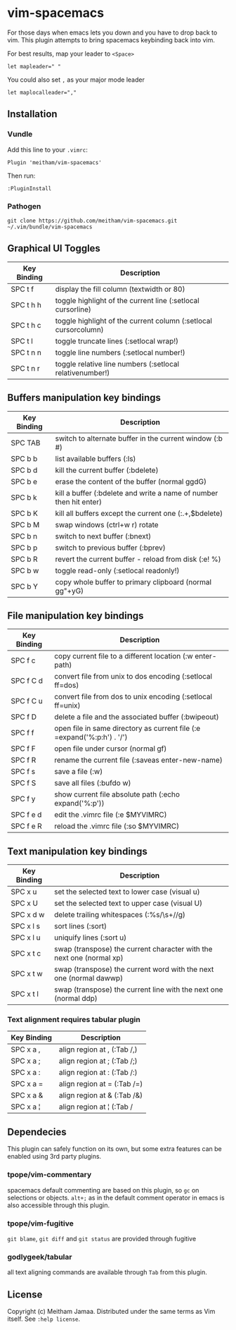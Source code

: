 # vim-spacemacs

For those days when emacs lets you down and you have to drop back to vim.  This
plugin attempts to bring spacemacs keybinding back into vim.

For best results, map your leader to `<Space>`

    let mapleader=" "
    
You could also set `,` as your major mode leader

    let maplocalleader=","

## Installation

### Vundle

Add this line to your `.vimrc`:

	Plugin 'meitham/vim-spacemacs'

Then run:

	:PluginInstall

### Pathogen

	git clone https://github.com/meitham/vim-spacemacs.git ~/.vim/bundle/vim-spacemacs
    

## Graphical UI Toggles

| Key Binding | Description
| ----------- | -----------
| SPC t f     | display the fill column (textwidth or 80)
| SPC t h h   | toggle highlight of the current line (:setlocal cursorline)
| SPC t h c   | toggle highlight of the current column (:setlocal cursorcolumn)
| SPC t l     | toggle truncate lines (:setlocal wrap!)
| SPC t n n   | toggle line numbers (:setlocal number!)
| SPC t n r   | toggle relative line numbers (:setlocal relativenumber!)


## Buffers manipulation key bindings

| Key Binding | Description
| ----------- | -----------
| SPC TAB     | switch to alternate buffer in the current window (:b #)
| SPC b b     | list available buffers (:ls)
| SPC b d     | kill the current buffer (:bdelete)
| SPC b e     | erase the content of the buffer (normal ggdG)
| SPC b k     | kill a buffer (:bdelete and write a name of number then hit enter)
| SPC b K     | kill all buffers except the current one (:.+,$bdelete)
| SPC b M     | swap windows (ctrl+w r) rotate
| SPC b n     | switch to next buffer (:bnext)
| SPC b p     | switch to previous buffer (:bprev)
| SPC b R     | revert the current buffer - reload from disk (:e! %)
| SPC b w     | toggle read-only (:setlocal readonly!)
| SPC b Y     | copy whole buffer to primary clipboard (normal gg"+yG)


## File manipulation key bindings

| Key Binding | Description
| ----------- | ---------------
| SPC f c     | copy current file to a different location (:w enter-path<cr>)
| SPC f C d   | convert file from unix to dos encoding (:setlocal ff=dos)
| SPC f C u   | convert file from dos to unix encoding (:setlocal ff=unix)
| SPC f D     | delete a file and the associated buffer (:bwipeout)
| SPC f f     | open file in same directory as current file (:e <c-r>=expand('%:p:h') . '/')
| SPC f F     | open file under cursor (normal gf)
| SPC f R     | rename the current file (:saveas enter-new-name<cr>)
| SPC f s     | save a file (:w)
| SPC f S     | save all files (:bufdo w)
| SPC f y     | show current file absolute path (:echo expand('%:p'))
| SPC f e d   | edit the .vimrc file (:e $MYVIMRC)
| SPC f e R   | reload the .vimrc file (:so $MYVIMRC)


## Text manipulation key bindings

| Key Binding | Description
| ----------- | ---------------
| SPC x u     | set the selected text to lower case (visual  u)
| SPC x U     | set the selected text to upper case (visual U)
| SPC x d w   | delete trailing whitespaces (:%s/\s\+//g)
| SPC x l s   | sort lines (:sort)
| SPC x l u   | uniquify lines (:sort u)
| SPC x t c   | swap (transpose) the current character with the next one (normal xp)
| SPC x t w   | swap (transpose) the current word with the next one (normal dawwp)
| SPC x t l   | swap (transpose) the current line with the next one (normal ddp)
 
### Text alignment requires tabular plugin
 
| Key Binding | Description
| ----------- | ---------------
| SPC x a ,   | align region at , (:Tab /,)
| SPC x a ;   | align region at ; (:Tab /;)
| SPC x a :   | align region at : (:Tab /:)
| SPC x a =   | align region at = (:Tab /=)
| SPC x a &   | align region at & (:Tab /&)
| SPC x a ¦   | align region at ¦ (:Tab /|)

## Dependecies

This plugin can safely function on its own, but some extra features can be enabled using
3rd party plugins.

### tpope/vim-commentary
  spacemacs default commenting are based on this plugin, so `gc` on selections or objects.
  `alt+;` as in the default comment operator in emacs is also accessible through this plugin.

### tpope/vim-fugitive
  `git blame`, `git diff` and `git status` are provided through fugitive
  
### godlygeek/tabular
  all text aligning commands are available through `Tab` from this plugin.

## License

Copyright (c) Meitham Jamaa.  Distributed under the same terms as Vim itself.
See `:help license`.
